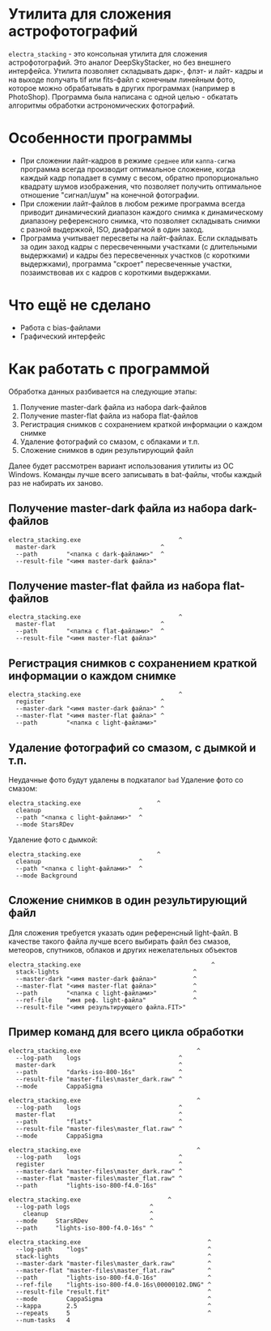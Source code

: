 # Утилита для сложения астрофотографий
`electra_stacking` - это консольная утилита для сложения астрофотографий. Это аналог DeepSkyStacker,  но без внешнего интерфейса. Утилита позволяет складывать дарк-, флэт- и лайт- кадры и на выходе получать tif или fits-файл с конечным линейным фото, которое можно обрабатывать в других программах (например в PhotoShop).
Программа была написана с одной целью - обкатать алгоритмы обработки астрономических фотографий.

# Особенности программы
* При сложении лайт-кадров в режиме `среднее` или `каппа-сигма` программа всегда производит оптимальное сложение, когда каждый кадр попадает в сумму с весом, обратно пропорционально квадрату шумов изображения, что позволяет получить оптимальное отношение "сигнал/шум" на конечной фотографии.
* При сложении лайт-файлов в любом режиме программа всегда приводит динамический диапазон каждого снимка к динамическому диапазону референсного снимка, что позволяет складывать снимки с разной выдержкой, ISO, диафрагмой в один заход.
* Программа учитывает пересветы на лайт-файлах. Если складывать за один заход кадры с пересвеченными участками (с длительными выдержками) и кадры без пересвеченных участков (с короткими выдержками), программа "скроет" пересвеченные участки, позаимствовав их с кадров с короткими выдержками.

# Что ещё не сделано
* Работа с bias-файлами
* Графический интерфейс

# Как работать с программой
Обработка данных разбивается на следующие этапы:
1. Получение master-dark файла из набора dark-файлов
2. Получение master-flat файла из набора flat-файлов
3. Регистрация снимков с сохранением краткой информации о каждом снимке
4. Удаление фотографий со смазом, с облаками и т.п.
5. Сложение снимков в один результирующий файл

Далее будет рассмотрен вариант использования утилиты из ОС Windows. Команды лучше всего записывать в bat-файлы, чтобы каждый раз не набирать их заново.

## Получение master-dark файла из набора dark-файлов
```
electra_stacking.exe                           ^
  master-dark                             ^
  --path        "<папка с dark-файлами>"  ^
  --result-file "<имя master-dark файла>"
```

## Получение master-flat файла из набора flat-файлов
```
electra_stacking.exe                           ^
  master-flat                             ^
  --path        "<папка с flat-файлами>"  ^
  --result-file "<имя master-flat файла>"
```

## Регистрация снимков с сохранением краткой информации о каждом снимке
```
electra_stacking.exe                           ^
  register                                ^
  --master-dark "<имя master-dark файла>" ^
  --master-flat "<имя master-flat файла>" ^
  --path        "<папка с light-файлами>"
```

## Удаление фотографий со смазом, с дымкой и т.п.
Неудачные фото будут удалены в подкаталог `bad`
Удаление фото со смазом:
```
electra_stacking.exe                     ^
  cleanup                           ^
  --path "<папка с light-файлами>"  ^
  --mode StarsRDev
```
Удаление фото с дымкой:
```
electra_stacking.exe                     ^
  cleanup                           ^
  --path "<папка с light-файлами>"  ^
  --mode Background
```

## Сложение снимков в один результирующий файл
Для сложения требуется указать один референсный light-файл. В качестве такого файла лучше всего выбирать файл без смазов, метеоров, спутников, облаков и других нежелательных объектов
```
electra_stacking.exe                                    ^
  stack-lights                                     ^
  --master-dark "<имя master-dark файла>"          ^
  --master-flat "<имя master-flat файла>"          ^
  --path        "<папка с light-файлами>"          ^
  --ref-file    "имя реф. light-файла"             ^
  --result-file "<имя результирующего файла.FIT>"
```

## Пример команд для всего цикла обработки
```
electra_stacking.exe                                ^
  --log-path    logs                           ^
  master-dark                                  ^
  --path        "darks-iso-800-16s"            ^
  --result-file "master-files\master_dark.raw" ^
  --mode        CappaSigma

electra_stacking.exe                                ^
  --log-path    logs                           ^
  master-flat                                  ^
  --path        "flats"                        ^
  --result-file "master-files\master_flat.raw" ^
  --mode        CappaSigma

electra_stacking.exe                                ^
  --log-path    logs                           ^
  register                                     ^
  --master-dark "master-files\master_dark.raw" ^
  --master-flat "master-files\master_flat.raw" ^
  --path        "lights-iso-800-f4.0-16s"

electra_stacking.exe                        ^
  --log-path logs                      ^
    cleanup                            ^
  --mode     StarsRDev                 ^
  --path     "lights-iso-800-f4.0-16s" ^

electra_stacking.exe                                   ^
  --log-path    "logs"                                 ^
  stack-lights                                         ^
  --master-dark "master-files\master_dark.raw"         ^
  --master-flat "master-files\master_flat.raw"         ^
  --path        "lights-iso-800-f4.0-16s"              ^
  --ref-file    "lights-iso-800-f4.0-16s\00000102.DNG" ^
  --result-file "result.fit"                           ^
  --mode        CappaSigma                             ^
  --kappa       2.5                                    ^
  --repeats     5                                      ^
  --num-tasks   4
```
